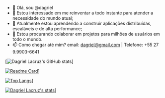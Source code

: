 - 👋 Olá, sou @dagriel
- 👀 Estou interessado em me reinventar a todo instante para atender a necessidade do mundo atual;
- 🌱 Atualmente estou aprendendo a construir aplicações distribuídas, escaláveis e de alta performance;
- 💞️ Estou procurando colaborar em projetos para milhões de usuários em todo o mundo.
- 📫 Como chegar até mim? email: dagriel@gmail.com | Telefone: +55 27 9.9903-6641

[![Dagriel Lacruz's GitHub stats](https://github-readme-stats-brown-eta-15.vercel.app/api?username=dagriel&hide=contribs,prs)]

[![Readme Card](https://github-readme-stats-brown-eta-15.vercel.app/api?username=dagriel&repo=github-readme-stats)](https://github.com/dagriel/github-readme-stats)]

[![Top Langs](https://github-readme-stats-brown-eta-15.vercel.app/api?username=dagriel)](https://github.com/dagriel/github-readme-stats)]

[![Dagriel Lacruz's stats](github-readme-stats-brown-eta-15.vercel.app/api?username=dagriel)](https://github.com/dagriel/github-readme-stats)]

<!---
dagriel/dagriel is a ✨ special ✨ repository because its `README.md` (this file) appears on your GitHub profile.
You can click the Preview link to take a look at your changes.
--->

